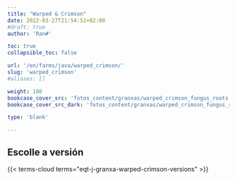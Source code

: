 ```yaml
---
title: "Warped & Crimson"
date: 2022-03-27T21:54:51+02:00
#draft: true
author: 'Ran#'

toc: true
collapsible_toc: false

url: '/en/farms/java/warped_crimson/'
slug: 'warped_crimson'
#aliases: []

weight: 100
bookcase_cover_src: 'fotos_content/granxas/warped_crimson_fungus_roots.jpg'
bookcase_cover_src_dark: 'fotos_content/granxas/warped_crimson_fungus_roots.jpg'

type: 'blank'

---
```


## Escolle a versión

{{< terms-cloud terms="eqt-j-granxa-warped-crimson-versions" >}}
